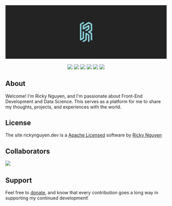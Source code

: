<p align="center">
  <a href="https://rickynguyne.dev/">
    <img src="https://github.com/nguyricky/portfolio/blob/main/public/personalbanner.svg" alt="Personal Banner">
  </a>
</p>

<p align="center">
  <img src="https://img.shields.io/badge/react-%2320232a.svg?style=for-the-badge&logo=react&logoColor=%2361DAFB">
  <img src="https://img.shields.io/badge/tailwindcss-%2338B2AC.svg?style=for-the-badge&logo=tailwind-css&logoColor=white">
  <img src="https://img.shields.io/badge/daisyui-5A0EF8?style=for-the-badge&logo=daisyui&logoColor=white">
  <img src="https://img.shields.io/badge/vite-%23646CFF.svg?style=for-the-badge&logo=vite&logoColor=white">
  <img src="https://img.shields.io/badge/vercel-%23000000.svg?style=for-the-badge&logo=vercel&logoColor=white">
  <img src="https://img.shields.io/badge/NPM-%23CB3837.svg?style=for-the-badge&logo=npm&logoColor=white"
</p>

## About
Welcome! I'm Ricky Nguyen, and I'm passionate about Front-End Development and Data Science. This serves as a platform for me to share my thoughts, projects, and experiences with the world.

## License

The site rickynguyen.dev is a [Apache Licensed](https://www.apache.org/licenses/LICENSE-2.0) software by [Ricky Nguyen](https://github.com/nguyricky)

## Collaborators

<a href="https://github.com/nguyricky/Portfolio/graphs/contributors">
  <img src="https://contrib.rocks/image?repo=nguyricky/Portfolio" />
</a>

## Support

Feel free to [donate](https://ko-fi.com/rickynguyen), and know that every contribution goes a long way in supporting my continued development!
